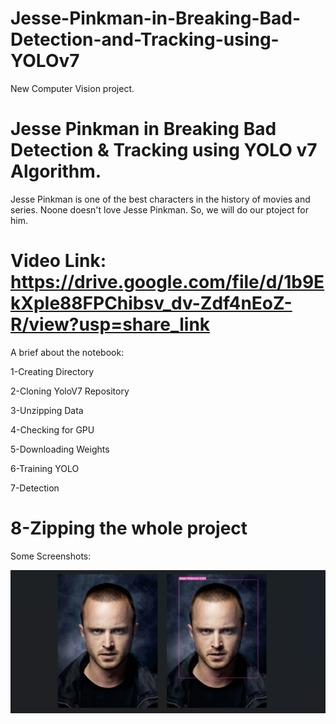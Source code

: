 # Jesse-Pinkman-in-Breaking-Bad-Detection-and-Tracking-using-YOLOv7

New Computer Vision project.

Jesse Pinkman in Breaking Bad Detection & Tracking using YOLO v7 Algorithm.
==============================================================================

Jesse Pinkman is one of the best characters in the history of movies and series. Noone doesn't love Jesse Pinkman.
So, we will do our ptoject for him.

Video Link: https://drive.google.com/file/d/1b9EkXpIe88FPChibsv_dv-Zdf4nEoZ-R/view?usp=share_link
=============================================================================

A brief about the notebook:

1-Creating Directory

2-Cloning YoloV7 Repository

3-Unzipping Data

4-Checking for GPU

5-Downloading Weights

6-Training YOLO

7-Detection

8-Zipping the whole project
===========================================================================

Some Screenshots:

![](Detection/Screenshot%20(441).png)
